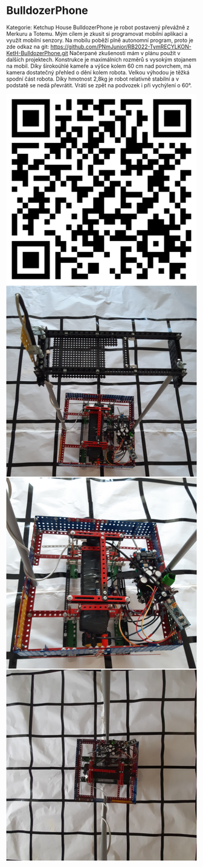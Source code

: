 # BulldozerPhone
Kategorie: Ketchup House
BulldozerPhone je robot postavený převážně z Merkuru a Totemu. Mým cílem je zkusit si programovat mobilní aplikaci a využít mobilní senzory. Na mobilu poběží plně autonomní program, proto je zde odkaz na git: 
https://github.com/PNmJunior/RB2022-TymRECYLKON-KetH-BulldozerPhone.git 
Načerpané zkušenosti mám v plánu použít v dalších projektech.
Konstrukce je maximálních rozměrů s vysokým stojanem na mobil. Díky širokoúhlé kameře a výšce kolem 60 cm nad povrchem, má kamera dostatečný přehled o dění kolem robota. Velkou výhodou je těžká spodní část robota. Díky hmotnost 2,8kg je robot relativně stabilní a v podstatě se nedá převrátit. Vrátí se zpět na podvozek i při vychýlení o 60°.

<img src = "BulldozerPhone_git_QR.png">
<img src = "CelyRobot.jpg">
<img src = "Podvozek.jpg">
<img src = "PohledZKamery.jpg">